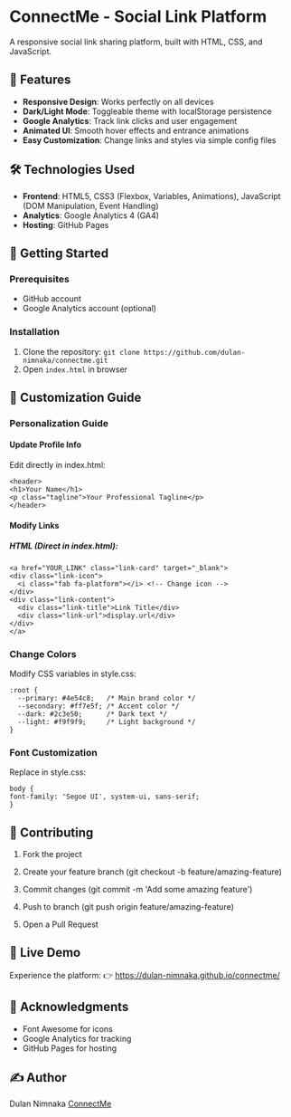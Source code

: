 # ConnectMe - Social Link Platform

A responsive social link sharing platform, built with HTML, CSS, and JavaScript.

## 🌟 Features
- **Responsive Design**: Works perfectly on all devices
- **Dark/Light Mode**: Toggleable theme with localStorage persistence
- **Google Analytics**: Track link clicks and user engagement
- **Animated UI**: Smooth hover effects and entrance animations
- **Easy Customization**: Change links and styles via simple config files

## 🛠️ Technologies Used
- **Frontend**: HTML5, CSS3 (Flexbox, Variables, Animations), JavaScript (DOM Manipulation, Event Handling)
- **Analytics**: Google Analytics 4 (GA4)
- **Hosting**: GitHub Pages

## 🚀 Getting Started

### Prerequisites
- GitHub account
- Google Analytics account (optional)

### Installation
1. Clone the repository: `git clone https://github.com/dulan-nimnaka/connectme.git`
2. Open `index.html` in browser

## 🌈 Customization Guide

### Personalization Guide

#### Update Profile Info
Edit directly in index.html:
  ```
  <header>
  <h1>Your Name</h1>
  <p class="tagline">Your Professional Tagline</p>
  </header>

  ```
#### Modify Links
##### HTML (Direct in index.html):
  ```
  <a href="YOUR_LINK" class="link-card" target="_blank">
  <div class="link-icon">
    <i class="fab fa-platform"></i> <!-- Change icon -->
  </div>
  <div class="link-content">
    <div class="link-title">Link Title</div>
    <div class="link-url">display.url</div>
  </div>
</a>
  ```

### Change Colors
Modify CSS variables in style.css:
  ```
  :root {
    --primary: #4e54c8;   /* Main brand color */
    --secondary: #ff7e5f; /* Accent color */
    --dark: #2c3e50;      /* Dark text */
    --light: #f9f9f9;     /* Light background */
  }
  ```
### Font Customization
Replace in style.css:
  ```
  body {
  font-family: 'Segoe UI', system-ui, sans-serif;
  }
  ```

## 🤝 Contributing

1. Fork the project

2. Create your feature branch (git checkout -b feature/amazing-feature)

3. Commit changes (git commit -m 'Add some amazing feature')

4. Push to branch (git push origin feature/amazing-feature)

5. Open a Pull Request

## 🌟 Live Demo
Experience the platform: 👉 https://dulan-nimnaka.github.io/connectme/


## 🙏 Acknowledgments
- Font Awesome for icons
- Google Analytics for tracking
- GitHub Pages for hosting

## ✍️ Author
Dulan Nimnaka [ConnectMe](https://dulan-nimnaka.github.io/connectme/)
















